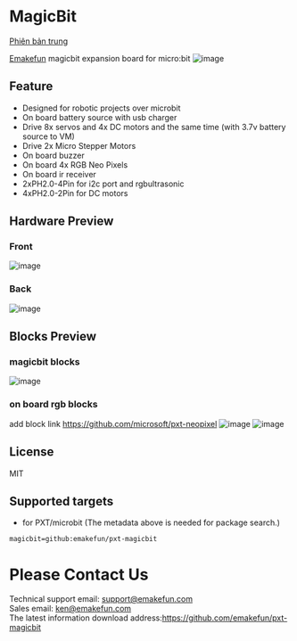 # MagicBit
[Phiên bản trung](README_zh.md)

[Emakefun](www.emakefun.com) magicbit expansion board for micro:bit
![image](icon.png)

## Feature

- Designed for robotic projects over microbit
- On board battery source with usb charger
- Drive 8x servos and 4x DC motors and the same time (with 3.7v battery source to VM)
- Drive 2x Micro Stepper Motors
- On board buzzer
- On board 4x RGB Neo Pixels
- On board ir receiver
- 2xPH2.0-4Pin for i2c port and rgbultrasonic
- 4xPH2.0-2Pin for DC motors

## Hardware Preview
### Front
![image](https://github.com/emakefun/emakefun-docs/blob/master/docs/micro_bit/magic_bit/magicbit_hardware_front_zh.png)

### Back
![image](https://github.com/emakefun/emakefun-docs/blob/master/docs/micro_bit/magic_bit/magicbit_hardware_back1_zh.png)

## Blocks Preview
### magicbit blocks
![image](https://github.com/emakefun/emakefun-docs/raw/master/docs/micro_bit/magic_bit/magicbit_block.png)

### on board rgb blocks
add block link  https://github.com/microsoft/pxt-neopixel
![image](https://github.com/emakefun/emakefun-docs/raw/master/docs/micro_bit/magic_bit/rgb_block.png)
![image](https://github.com/emakefun/emakefun-docs/raw/master/docs/micro_bit/magic_bit/rgb_more_block.png)


## License
MIT

## Supported targets

* for PXT/microbit
(The metadata above is needed for package search.)

```package
magicbit=github:emakefun/pxt-magicbit
```

# Please Contact Us
Technical support email: support@emakefun.com</br>
Sales email: ken@emakefun.com</br>
The latest information download address:https://github.com/emakefun/pxt-magicbit  </br>


